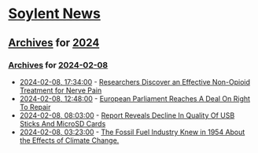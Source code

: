 # [Soylent News](../../../README.md)

## [Archives](../../index.md) for [2024](../index.md)

### [Archives](../../index.md) for [2024-02-08](index.md)

* [2024-02-08, 17:34:00](https://soylentnews.org/article.pl?sid=24/02/07/026211&from=rss) - [Researchers Discover an Effective Non-Opioid Treatment for Nerve Pain](https://soylentnews.org/article.pl?sid=24/02/07/026211&from=rss)
* [2024-02-08, 12:48:00](https://soylentnews.org/politics/article.pl?sid=24/02/07/0157241&from=rss) - [European Parliament Reaches A Deal On Right To Repair](https://soylentnews.org/politics/article.pl?sid=24/02/07/0157241&from=rss)
* [2024-02-08, 08:03:00](https://soylentnews.org/article.pl?sid=24/02/06/1414215&from=rss) - [Report Reveals Decline In Quality Of USB Sticks And MicroSD Cards](https://soylentnews.org/article.pl?sid=24/02/06/1414215&from=rss)
* [2024-02-08, 03:23:00](https://soylentnews.org/article.pl?sid=24/02/06/145257&from=rss) - [The Fossil Fuel Industry Knew in 1954 About the Effects of Climate Change.](https://soylentnews.org/article.pl?sid=24/02/06/145257&from=rss)
